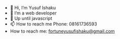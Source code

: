 - 👋 Hi, I’m Yusuf Ishaku
- 👀 I’m a web developer
- 🌱 Up until javascript
- 📫 How to reach me Phone: 08161736593
- How to reach me: fortuneyusufishaku@gmail.com

<!---
spolonko/spolonko is a ✨ special ✨ repository because its `README.md` (this file) appears on your GitHub profile.
You can click the Preview link to take a look at your changes.
--->
